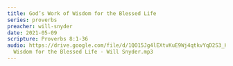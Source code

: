 ```yaml
---
title: God’s Work of Wisdom for the Blessed Life
series: proverbs
preacher: will-snyder
date: 2021-05-09
scripture: Proverbs 8:1-36
audio: https://drive.google.com/file/d/1QO15Jg4lEXtvKuE9Wj4qtkvYqD2S3_KV/view
  Wisdom for the Blessed Life - Will Snyder.mp3
---
```

